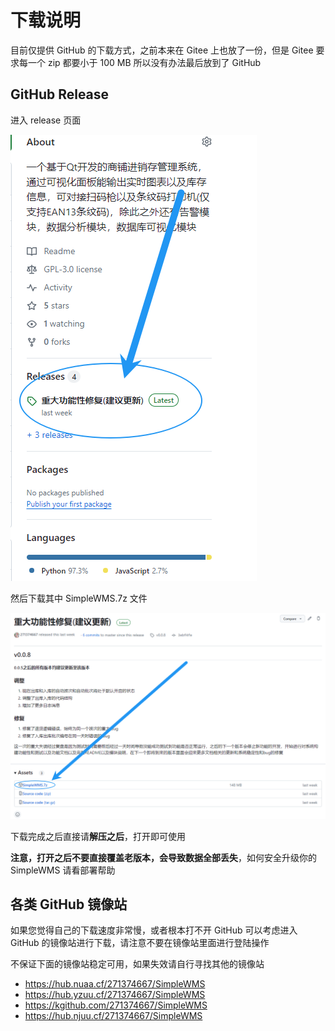 # 下载说明

目前仅提供 GitHub 的下载方式，之前本来在 Gitee 上也放了一份，但是 Gitee 要求每一个 zip 都要小于 100 MB 所以没有办法最后放到了 GitHub

## GitHub Release

进入 release 页面

![image-20240323222156679](./下载说明.assets/image-20240323222156679.png)

然后下载其中 SimpleWMS.7z 文件 

![image-20240323222224425](./下载说明.assets/image-20240323222224425.png)

下载完成之后直接请**解压之后**，打开即可使用

**注意，打开之后不要直接覆盖老版本，会导致数据全部丢失**，如何安全升级你的 SimpleWMS 请看部署帮助

## 各类 GitHub 镜像站

如果您觉得自己的下载速度非常慢，或者根本打不开 GitHub 可以考虑进入 GitHub 的镜像站进行下载，请注意不要在镜像站里面进行登陆操作

不保证下面的镜像站稳定可用，如果失效请自行寻找其他的镜像站

- https://hub.nuaa.cf/271374667/SimpleWMS
- https://hub.yzuu.cf/271374667/SimpleWMS
- https://kgithub.com/271374667/SimpleWMS
- https://hub.njuu.cf/271374667/SimpleWMS